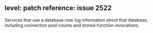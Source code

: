 level: patch
reference: issue 2522
---
Services that use a database now log information about that database, including connection pool counts and stored-function invocations.
